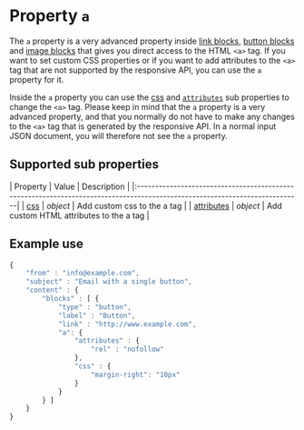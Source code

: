 # Property `a`

The `a` property is a very advanced property inside [link blocks](copernica-docs:ResponsiveEmail/json/block-link), 
[button blocks](copernica-docs:ResponsiveEmail/json/block-button) 
and [image blocks](copernica-docs:ResponsiveEmail/json/block-image) that gives you
direct access to the HTML `<a>` tag. If you want to set custom CSS properties or 
if you want to add attributes to the `<a>` tag that are not supported by the 
responsive API, you can use the `a` property for it.

Inside the `a` property you can use the [css](copernica-docs:ResponsiveEmail/json/property-css) 
and [`attributes`](copernica-docs:ResponsiveEmail/json/property-attributes) sub 
properties to change the `<a>` tag. Please keep in mind that the `a` property is 
a very advanced property, and that you normally do not have to make any changes 
to the `<a>` tag that is generated by the responsive API. In a normal input JSON 
document, you will therefore not see the `a` property.

## Supported sub properties

| Property | Value | Description                                                                                             |
|:---------------------------------------------------------------------------------------------------------------------------|
| [css](copernica-docs:ResponsiveEmail/json/property-css) | _object_ | Add custom css to the a tag                           |
| [attributes](copernica-docs:ResponsiveEmail/json/property-attributes) | _object_ | Add custom HTML attributes to the a tag |

## Example use

```javascript
{
    "from" : "info@example.com",
    "subject" : "Email with a single button",
    "content" : {
        "blocks" : [ {
            "type" : "button",
            "label" : "Button",
            "link" : "http://www.example.com",
            "a": {
                "attributes" : {
                    "rel" : "nofollow"
                },
                "css" : {
                    "margin-right": "10px"
                }
            }
        } ]
    }
}
```
